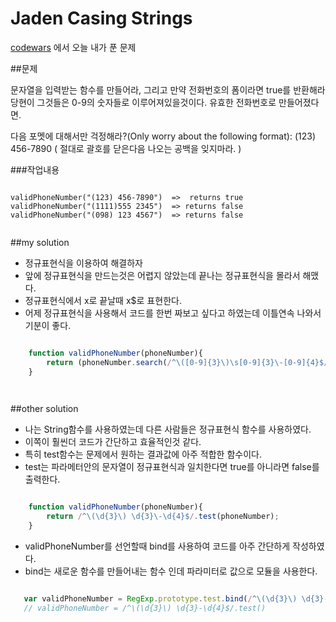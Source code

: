 Jaden Casing Strings
=============================================
[codewars](www.codewars.com) 에서 오늘 내가 푼 문제

##문제

문자열을 입력받는 함수를 만들어라, 그리고 만약 전화번호의 폼이라면 true를 반환해라
당현이 그것들은 0-9의 숫자들로 이루어져있을것이다. 유효한 전화번호로 만들어졌다면.

다음 포멧에 대해서만 걱정해라?(Only worry about the following format):
(123) 456-7890 ( 절대로 괄호를 닫은다음 나오는 공백을 잊지마라. )




###작업내용


```

validPhoneNumber("(123) 456-7890")  =>  returns true
validPhoneNumber("(1111)555 2345")  => returns false
validPhoneNumber("(098) 123 4567")  => returns false
    

```



##my solution

- 정규표현식을 이용하여 해결하자
- 앞에 정규표현식을 만드는것은 어렵지 않았는데 끝나는 정규표현식을 몰라서 해맸다.
- 정규표현식에서 x로 끝날때 x$로 표현한다.
- 어제 정규표현식을 사용해서 코드를 한번 짜보고 싶다고 하였는데 이틀연속 나와서 기분이 좋다.

```javascript

    function validPhoneNumber(phoneNumber){
        return (phoneNumber.search(/^\([0-9]{3}\)\s[0-9]{3}\-[0-9]{4}$/) == 0)?  true:false;
    }

   
```




##other solution

- 나는 String함수를 사용하였는데 다른 사람들은 정규표현식 함수를 사용하였다.
- 이쪽이 훨씬더 코드가 간단하고 효율적인것 같다.
- 특히 test함수는 문제에서 원하는 결과값에 아주 적합한 함수이다.
- test는 파라메터안의 문자열이 정규표현식과 일치한다면 true를 아니라면 false를 출력한다.

```javascript

    function validPhoneNumber(phoneNumber){
        return /^\(\d{3}\) \d{3}\-\d{4}$/.test(phoneNumber);
    }

```

- validPhoneNumber를 선언할때 bind를 사용하여 코드를 아주 간단하게 작성하였다.
- bind는 새로운 함수를 만들어내는 함수 인데 파라미터로 값으로 모듈을 사용한다.

```javascript

   var validPhoneNumber = RegExp.prototype.test.bind(/^\(\d{3}\) \d{3}-\d{4}$/);
   // validPhoneNumber = /^\(\d{3}\) \d{3}-\d{4}$/.test() 

```

